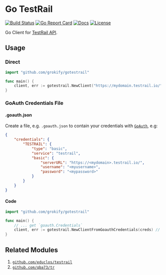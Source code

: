 # Go TestRail

[![Build Status][build-status-svg]][build-status-url]
[![Go Report Card][goreport-svg]][goreport-url]
[![Docs][docs-godoc-svg]][docs-godoc-url]
[![License][license-svg]][license-url]

Go Client for [TestRail API](https://support.testrail.com/hc/en-us/categories/7076541806228-API-Manual).

## Usage

### Direct

```go
import "github.com/grokify/gotestrail"

func main() {
    client, err := gotestrail.NewClient("https://mydomain.testrail.io/", "myusername", "mypassword")
}
```

### GoAuth Credentials File

#### .goauth.json

Create a file, e.g. `.goauth.json` to contain your credentials with [`GoAuth`](https://github.com/grokify/goauth), e.g:

```json
{
    "credentials": {
        "TESTRAIL": {
            "type": "basic",
            "service": "testrail",
            "basic": {
                "serverURL": "https://<mydomain>.testrail.io/",
                "username": "<myusername>",
                "password": "<mypassword>"
            }
        }
    }
}
```

#### Code

```go
import "github.com/grokify/gotestrail"

func main() {
    // ... get `goauth.Credentials`
    client, err := gotestrail.NewClientFromGoauthCredentials(creds) // `creds` is a `goauth.Credentials{}`
}
```

## Related Modules

1. [`github.com/educlos/testrail`](https://github.com/educlos/testrail)
1. [`github.com/qba73/tr`](https://github.com/qba73/tr)

 [used-by-svg]: https://sourcegraph.com/github.com/grokify/gotestrail/-/badge.svg
 [used-by-url]: https://sourcegraph.com/github.com/grokify/gotestrail?badge
 [build-status-svg]: https://github.com/grokify/gotestrail/workflows/test/badge.svg
 [build-status-url]: https://github.com/grokify/gotestrail/actions/workflows/test.yaml
 [goreport-svg]: https://goreportcard.com/badge/github.com/grokify/gotestrail
 [goreport-url]: https://goreportcard.com/report/github.com/grokify/gotestrail
 [docs-godoc-svg]: https://pkg.go.dev/badge/github.com/grokify/gotestrail
 [docs-godoc-url]: https://pkg.go.dev/github.com/grokify/gotestrail
 [loc-svg]: https://tokei.rs/b1/github/grokify/gotestrail
 [repo-url]: https://github.com/grokify/gotestrail
 [license-svg]: https://img.shields.io/badge/license-MIT-blue.svg
 [license-url]: https://github.com/grokify/gotestrail/blob/master/LICENSE
